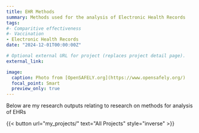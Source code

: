 ```yaml
---
title: EHR Methods
summary: Methods used for the analysis of Electronic Health Records
tags:
#- Comparitive effectiveness
#- Vaccination
- Electronic Health Records
date: "2024-12-01T00:00:00Z"

# Optional external URL for project (replaces project detail page).
external_link: 

image:
  caption: Photo from [OpenSAFELY.org](https://www.opensafely.org/)
  focal_point: Smart
  preview_only: true
---
```


Below are my research outputs relating to research on methods for analysis of EHRs

{{< button url="my_projects/" text="All Projects" style="inverse" >}}